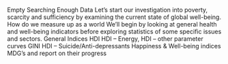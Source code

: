 Empty Searching Enough Data Let’s start our investigation into poverty, scarcity and sufficiency by examining the current state of global well-being. How do we measure up as a world  We’ll begin by looking at general health and well-being indicators before exploring statistics of some specific issues and sectors. General Indices HDI HDI – Energy, HDI – other parameter curves GINI HDI – Suicide/Anti-depressants Happiness & Well-being indices MDG’s and report on their progress   